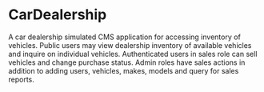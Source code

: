 # CarDealership
A car dealership simulated CMS application for accessing inventory of vehicles. Public users may view dealership inventory of available vehicles and inquire on individual vehicles. Authenticated users in sales role can sell vehicles and change purchase status. Admin roles have sales actions in addition to adding users, vehicles, makes, models and query for sales reports. 
